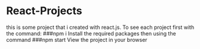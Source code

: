 # React-Projects
this is some project that i created with react.js.
To see each project first with the command:
###npm i 
Install the required packages then using the command
###npm start
View the project in your browser
